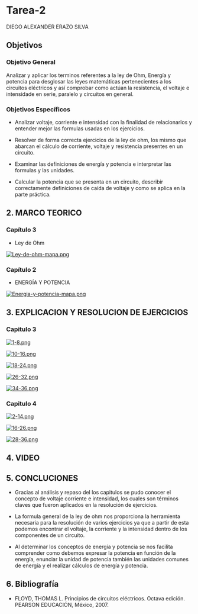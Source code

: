 # Tarea-2
DIEGO ALEXANDER ERAZO SILVA
## Objetivos 
 
 ### Objetivo General

Analizar y aplicar los terminos referentes a la ley de Ohm, Energía y potencia para desglosar las leyes matemáticas pertenecientes a los 
circuitos eléctricos y así comprobar como actúan la resistencia, el voltaje e intensidade en serie, paralelo y circuitos en general.
 
 ### Objetivos Específicos
 
- Analizar voltaje, corriente e intensidad con la finalidad de relacionarlos y entender mejor las formulas usadas en los ejercicios.

- Resolver de forma correcta ejercicios de la ley de ohm, los mismo que abarcan el cálculo de corriente, voltaje y resistencia presentes en un circuito.

- Examinar las definiciones de energía y potencia e interpretar las formulas y las unidades.

- Calcular la potencia que se presenta en un circuito, describir correctamente definiciones de caída de voltaje y como se aplica en la parte práctica. 

## 2.	MARCO TEORICO
### Capítulo 3
- Ley de Ohm

[![Ley-de-ohm-mapa.png](https://i.postimg.cc/VkP7n6XB/Ley-de-ohm-mapa.png)](https://postimg.cc/QHSkrj4H)

### Capítulo 2
- ENERGÍA Y POTENCIA

[![Energia-y-potencia-mapa.png](https://i.postimg.cc/T16B6Lbt/Energia-y-potencia-mapa.png)](https://postimg.cc/MM990GdB)

## 3.	EXPLICACION Y RESOLUCION DE EJERCICIOS 

### Capitulo 3

[![1-8.png](https://i.postimg.cc/9MZrt5gw/1-8.png)](https://postimg.cc/1nRmsTQy)

[![10-16.png](https://i.postimg.cc/Wz7zCmv2/10-16.png)](https://postimg.cc/bSsq2trM)

[![18-24.png](https://i.postimg.cc/bN3dRRgg/18-24.png)](https://postimg.cc/tYnXqWLn)

[![26-32.png](https://i.postimg.cc/L668h1S1/26-32.png)](https://postimg.cc/K4w2H4RG)

[![34-36.png](https://i.postimg.cc/yYd77Chh/34-36.png)](https://postimg.cc/V53xFTV5)

### Capitulo 4

[![2-14.png](https://i.postimg.cc/c6yqR2jC/2-14.png)](https://postimg.cc/hQr3gyKR)

[![16-26.png](https://i.postimg.cc/pXzrwHP0/16-26.png)](https://postimg.cc/8jkTvxJW)

[![28-36.png](https://i.postimg.cc/ht0jG1zT/28-36.png)](https://postimg.cc/CRzYPD4x)

## 4.	VIDEO

## 5.	CONCLUCIONES
- Gracias al análisis y repaso del los capitulos se pudo conocer el concepto de voltaje corriente e intensidad, los cuales son términos claves 
que fueron aplicados en la resolución de ejercicios.

- La formula general de la ley de ohm nos proporciona la herramienta necesaria para la resolución de varios ejercicios ya que a partir de esta podemos encontrar el voltaje, la corriente y la intensidad dentro de los componentes de un circuito.

- Al determinar los conceptos de energía y potencia se nos facilita comprender como debemos expresar la potencia en función de la energía, enunciar la unidad de potencia también las unidades comunes de energía y el realizar cálculos de energía y potencia.

## 6.	Bibliografía
- FLOYD, THOMAS L. Principios de circuitos eléctricos. Octava edición. PEARSON EDUCACIÓN, México, 2007.






